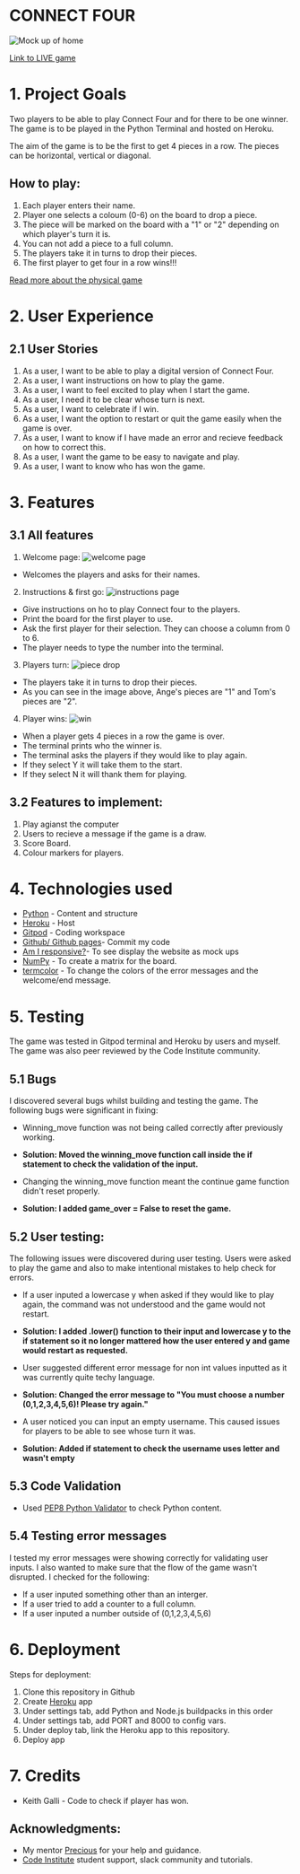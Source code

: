 # CONNECT FOUR
![Mock up of home](readmeimages/homescreen.png)

[Link to LIVE game](https://connect-four-by-ange.herokuapp.com//)

# 1. Project Goals
Two players to be able to play Connect Four and for there to be one winner. The game is to be played in the Python Terminal and hosted on Heroku. 

The aim of the game is to be the first to get 4 pieces in a row. The pieces can be horizontal, vertical or diagonal. 

##  How to play:
1. Each player enters their name.
2. Player one selects a coloum (0-6) on the board to drop a piece. 
3. The piece will be marked on the board with a "1" or "2" depending on which player's turn it is. 
4. You can not add a piece to a full column. 
5. The players take it in turns to drop their pieces. 
6. The first player to get four in a row wins!!!

[Read more about the physical game](https://en.wikipedia.org/wiki/Connect_Four)


# 2. User Experience

## 2.1 User Stories 
1. As a user, I want to be able to play a digital version of Connect Four. 
2. As a user, I want instructions on how to play the game.
3. As a user, I want to feel excited to play when I start the game.
4. As a user, I need it to be clear whose turn is next. 
5. As a user, I want to celebrate if I win. 
6. As a user, I want the option to restart or quit the game easily when the game is over. 
7. As a user, I want to know if I have made an error and recieve feedback on how to correct this. 
8. As a user, I want the game to be easy to navigate and play. 
9. As a user, I want to know who has won the game. 

# 3. Features

## 3.1 All features

1. Welcome page:
![welcome page](readmeimages/welcome.png)
- Welcomes the players and asks for their names.

2. Instructions & first go:
![instructions page](readmeimages/instructions.png)
- Give instructions on ho to play Connect four to the players. 
- Print the board for the first player to use. 
- Ask the first player for their selection. They can choose a column from 0 to 6.
- The player needs to type the number into the terminal.

3. Players turn:
![piece drop](readmeimages/piecedrop.png)
- The players take it in turns to drop their pieces. 
- As you can see in the image above, Ange's pieces are "1" and Tom's pieces are "2".

4. Player wins:
![win](readmeimages/win.png)
- When a player gets 4 pieces in a row the game is over. 
- The terminal prints who the winner is.
- The terminal asks the players if they would like to play again. 
- If they select Y it will take them to the start. 
- If they select N it will thank them for playing. 


## 3.2 Features to implement:
1. Play agianst the computer
2. Users to recieve a message if the game is a draw. 
3. Score Board. 
4. Colour markers for players.



# 4. Technologies used 
* [Python](https://en.wikipedia.org/wiki/Python_(programming_language)) - Content and structure
* [Heroku](https://id.heroku.com/login) - Host
* [Gitpod](https://www.gitpod.io/) - Coding workspace
* [Github/ Github pages](https://github.com/)- Commit my code
* [Am I responsive?](http://ami.responsivedesign.is/#)- To see display the website as mock ups  
* [NumPy](https://numpy.org/) - To create a matrix for the board. 
* [termcolor](https://pypi.org/project/termcolor/) - To change the colors of the error messages and the welcome/end message. 



# 5. Testing  
The game was tested in Gitpod terminal and Heroku by users and myself. The game was also peer reviewed by the Code Institute community. 

## 5.1 Bugs
I discovered several bugs whilst building and testing the game. The following bugs were significant in fixing:

- Winning_move function was not being called correctly after previously working.
- **Solution: Moved the winning_move function call inside the if statement to check the validation of the input.**

- Changing the winning_move function meant the continue game function didn't reset properly.
- **Solution: I added game_over = False to reset the game.**

## 5.2 User testing:
The following issues were discovered during user testing. Users were asked to play the game and also to make intentional mistakes to help check for errors.
- If a user inputed a lowercase y when asked if they would like to play again, the command was not understood and the game would not restart.
- **Solution: I added .lower() function to their input and lowercase y to the if statement so it no longer mattered how the user entered y and game would restart as requested.**

- User suggested different error message for non int values inputted as it was currently quite techy language.
- **Solution: Changed the error message to "You must choose a number (0,1,2,3,4,5,6)! Please try again."**

- A user noticed you can input an empty username. This caused issues for players to be able to see whose turn it was.
- **Solution: Added if statement to check the username uses letter and wasn't empty**

## 5.3 Code Validation
- Used [PEP8 Python Validator](http://pep8online.com/) to check Python content.

## 5.4 Testing error messages 
I tested my error messages were showing correctly for validating user inputs. I also wanted to make sure that the flow of the game wasn't disrupted. I checked for the following:
- If a user inputed something other than an interger.
- If a user tried to add a counter to a full column. 
- If a user inputed a number outside of (0,1,2,3,4,5,6)


# 6. Deployment

Steps for deployment:
1. Clone this repository in Github
2. Create [Heroku](https://dashboard.heroku.com/apps) app
3. Under settings tab, add Python and Node.js buildpacks in this order
4. Under settings tab, add PORT and 8000 to config vars.
5. Under deploy tab, link the Heroku app to this repository.
6. Deploy app



# 7. Credits

* Keith Galli - Code to check if player has won. 

## Acknowledgments:
* My mentor [Precious](https://www.linkedin.com/in/precious-ijege-908a00168/?originalSubdomain=ng) for your help and guidance. 
* [Code Institute](https://codeinstitute.net/) student support, slack community and tutorials. 